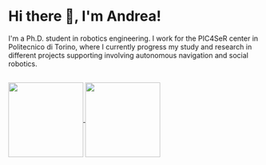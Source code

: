 # Hi there 👋, I'm Andrea!

<p align="justify">
  
I'm a Ph.D. student in robotics engineering. I work for the PIC4SeR center in Politecnico di Torino, where I currently progress my study and research in different projects supporting involving autonomous navigation and social robotics.

##
<a href="https://github.com/Fixit-Davide/github-readme-stats">
  <picture>
    <source
      srcset="https://github-readme-stats.vercel.app/api?username=andreaostuni&show_icons=true&theme=dark&rank_icon=github&count_private=true"
      media="(prefers-color-scheme: dark)"
    />
    <source
      srcset="https://github-readme-stats.vercel.app/api?username=andreaostuni&show_icons=true&rank_icon=github&count_private=true"
      media="(prefers-color-scheme: light), (prefers-color-scheme: no-preference)"
    />
    <img height=150 align="center" src="https://github-readme-stats-sigma-five.vercel.app/api?username=andreaostuni&show_icons=true&rank_icon=github&count_private=true" />
  </picture>
</a>
<!-- <a href="https://github.com/Fixit-Davide/github-readme-stats">
  <img height=150 align="center" src="https://github-readme-stats-sigma-five.vercel.app/api?username=andreaostuni&show_icons=true&theme=dracula&rank_icon=github&count_private=true" />
</a> -->
<a href="https://github.com/anuraghazra/convoychat">
  <picture>
    <source
      srcset="https://github-readme-stats.vercel.app/api?username=andreaostuni&layout=compact&langs_count=8&card_width=310&theme=dark"
      media="(prefers-color-scheme: dark)"
    />
    <source
      srcset="https://github-readme-stats.vercel.app/api/top-langs?username=andreaostuni&layout=compact&langs_count=8&card_width=310"
      media="(prefers-color-scheme: light), (prefers-color-scheme: no-preference)"
    />
  <img height=150 align="center" src="https://github-readme-stats-sigma-five.vercel.app/api/top-langs?username=andreaostuni&layout=compact&langs_count=8&card_width=310" />
  </picture>
</a>
